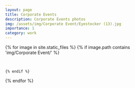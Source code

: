 ```yaml
---
layout: page
title: Corporate Events
description: Corporate Events photos
img: /assets/img/Corporate Event/Eyestocker (13).jpg
importance: 1
category: work
---
```

<div class="container">


{% for image in site.static_files %}
    {% if image.path contains 'img/Corporate Event/' %}
        <div class="row p-1">  
            <div class="col-md">
                <img class="img-fluid rounded z-depth-1" src="{{ site.baseurl }}{{ image.path | relative_url }}" alt="" title="Eyestocker"/>
            </div>
        </div>

    {% endif %}
{% endfor %}

</div>
